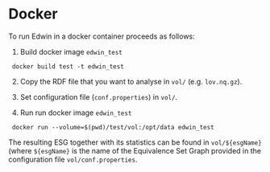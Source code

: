 # Docker 

To run Edwin in a docker container proceeds as follows:

1. Build docker image ``edwin_test`` 

```
 docker build test -t edwin_test
```
2. Copy the RDF file that you want to analyse in ``vol/`` (e.g. ``lov.nq.gz``).

3. Set configuration file (``conf.properties``) in ``vol/``.

4. Run run docker image ``edwin_test``

```
 docker run --volume=$(pwd)/test/vol:/opt/data edwin_test
 ```
 The resulting ESG together with its statistics can be found in ``vol/${esgName}`` (where ``${esgName}`` is the name of the Equivalence Set Graph provided in the configuration file ``vol/conf.properties``. 
